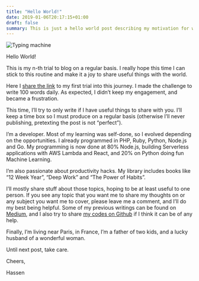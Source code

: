 ```yaml
---
title: "Hello World!"
date: 2019-01-06T20:17:15+01:00
draft: false
summary: This is just a hello world post describing my motivation for writing.
---
```


![Typing machine](/2019/01/typing-machine.jpg "Typing machine")

Hello World!

This is my n-th trial to blog on a regular basis. I really hope this time I can stick to this routine and make it a joy to share useful things with the world.

Here I [share the link](https://medium.com/@htaidirt/my-100-words-challenge-c3223c8bbea5) to my first trial into this journey. I made the challenge to write 100 words daily. As expected, I didn’t keep my engagement, and became a frustration.

This time, I’ll try to only write if I have useful things to share with you. I’ll keep a time box so I must produce on a regular basis (otherwise I’ll never publishing, pretexting the post is not “perfect”).

I’m a developer. Most of my learning was self-done, so I evolved depending on the opportunities. I already programmed in PHP, Ruby, Python, Node.js and Go. My programming is now done at 80% Node.js, building Serverless applications with AWS Lambda and React, and 20% on Python doing fun Machine Learning.

I’m also passionate about productivity hacks. My library includes books like “12 Week Year”, “Deep Work” and “The Power of Habits”.

I’ll mostly share stuff about those topics, hoping to be at least useful to one person. If you see any topic that you want me to share my thoughts on or any subject you want me to cover, please leave me a comment, and I’ll do my best being helpful. Some of my previous writings can be found on [Medium](https://medium.com/@htaidirt), and I also try to share [my codes on Github](https://github.com/htaidirt) if I think it can be of any help.

Finally, I’m living near Paris, in France, I’m a father of two kids, and a lucky husband of a wonderful woman.

Until next post, take care.

Cheers,

Hassen

